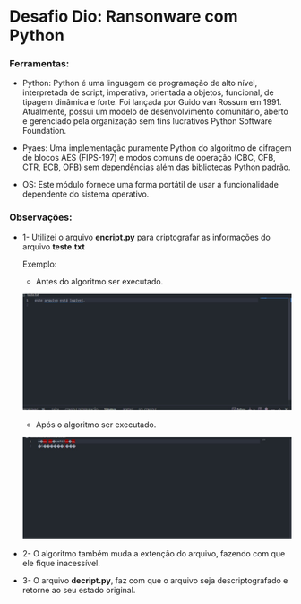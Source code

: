 # Desafio Dio: Ransonware com Python

### Ferramentas:

- Python: Python é uma linguagem de programação de alto nível, interpretada de script, imperativa, orientada a objetos, funcional, de tipagem dinâmica e forte. Foi lançada por Guido van Rossum em 1991. Atualmente, possui um modelo de desenvolvimento comunitário, aberto e gerenciado pela organização sem fins lucrativos Python Software Foundation.
  
- Pyaes: Uma implementação puramente Python do algoritmo de cifragem de blocos AES (FIPS-197) e modos comuns de operação (CBC, CFB, CTR, ECB, OFB) sem dependências além das bibliotecas Python padrão.
  
- OS: Este módulo fornece uma forma portátil de usar a funcionalidade dependente do sistema operativo.

### Observações:

- 1- Utilizei o arquivo **encript.py** para criptografar as informações do arquivo **teste.txt**
  
  Exemplo:
    
    * Antes do algoritmo ser executado.
  
    ![Alt text](./img/1.jpg "Optional title")

    * Após o algoritmo ser executado.
    
    ![Alt text](./img/2.jpg "Optional title")

- 2- O algoritmo também muda a extenção do arquivo, fazendo com que ele fique inacessível. 

- 3- O arquivo **decript.py**, faz com que o arquivo seja descriptografado e retorne ao seu estado original.
  
